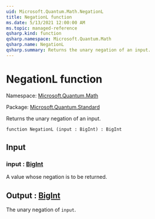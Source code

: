 ```yaml
---
uid: Microsoft.Quantum.Math.NegationL
title: NegationL function
ms.date: 5/13/2021 12:00:00 AM
ms.topic: managed-reference
qsharp.kind: function
qsharp.namespace: Microsoft.Quantum.Math
qsharp.name: NegationL
qsharp.summary: Returns the unary negation of an input.
---
```


# NegationL function

Namespace: [Microsoft.Quantum.Math](xref:Microsoft.Quantum.Math)

Package: [Microsoft.Quantum.Standard](https://nuget.org/packages/Microsoft.Quantum.Standard)


Returns the unary negation of an input.

```qsharp
function NegationL (input : BigInt) : BigInt
```


## Input

### input : [BigInt](xref:microsoft.quantum.qsharp.valueliterals#bigint-literals)

A value whose negation is to be returned.



## Output : [BigInt](xref:microsoft.quantum.qsharp.valueliterals#bigint-literals)

The unary negation of `input`.